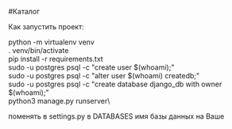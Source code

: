 #Каталог

Как запустить проект:

python -m virtualenv venv \
. venv/bin/activate\
pip install -r requirements.txt \
sudo -u postgres psql -c "create user $(whoami);" \
sudo -u postgres psql -c "alter user $(whoami) createdb;" \
sudo -u postgres psql -c "create database django_db with owner $(whoami);" \
python3 manage.py runserver\

поменять в settings.py в DATABASES имя базы данных на Ваше
